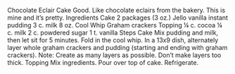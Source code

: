 Chocolate Eclair Cake
Good. Like chocolate eclairs from the bakery. This is mine and it’s pretty.
Ingredients
Cake
2 packages (3 oz.) Jello vanilla instant pudding
3 c. milk
8 oz. Cool Whip
Graham crackers
Topping
¼ c. cocoa
¼ c. milk
2 c. powdered sugar
1 t. vanilla
Steps
Cake
Mix pudding and milk, then let sit for 5 minutes. Fold in the cool whip.
In a 13x9 dish, alternately layer whole graham crackers and pudding (starting and ending with graham crackers).
Note: Create as many layers as possible. Don’t make layers too thick.
Topping
Mix ingredients. Pour over top of cake. Refrigerate.
